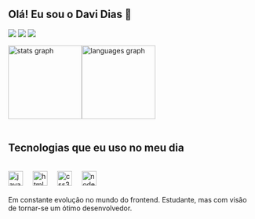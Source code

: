 <h2><strong>Olá! Eu sou o Davi Dias 👋</strong></h1>

<a target="_blank" href="https://gmail.com"><img src="https://img.shields.io/badge/Gmail-D14836?style=for-the-badge&logo=gmail&logoColor=white"></a>
<a target="_blank" href="https://instagram.com/dz.dias_"><img src="https://img.shields.io/badge/Instagram-E4405F?style=for-the-badge&logo=instagram&logoColor=white"></a>
<a target="_blank" href="(https://br.linkedin.com/in/davi-dias-1606b42b0?trk=people-guest_people_search-card"><img src="https://img.shields.io/badge/LinkedIn-0077B5?style=for-the-badge&logo=linkedin&logoColor=white"></a>



<div style="display: flex">
  <img src="https://github-readme-stats.vercel.app/api?username=davirodriguesdias&hide_title=false&hide_rank=false&show_icons=true&include_all_commits=true&count_private=true&disable_animations=false&theme=tokyonight&locale=en&hide_border=false" height="150" alt="stats graph"  />
  <img src="https://github-readme-stats.vercel.app/api/top-langs?username=davirodriguesdias&locale=en&hide_title=false&layout=normal&card_width=320&langs_count=5&theme=tokyonight&hide_border=false" height="150" alt="languages graph"  />
</div>
<br>
<h2><strong>Tecnologias que eu uso no meu dia</strong></h2>
<br>

<div>
  <img src="https://cdn.jsdelivr.net/gh/devicons/devicon/icons/javascript/javascript-original.svg" height="30" alt="javascript logo"  />
  <img width="12" />
  <img src="https://cdn.jsdelivr.net/gh/devicons/devicon/icons/html5/html5-original.svg" height="30" alt="html5 logo"  />
  <img width="12" />
  <img src="https://cdn.jsdelivr.net/gh/devicons/devicon/icons/css3/css3-original.svg" height="30" alt="css3 logo"  />
  <img width="12" />
  <img src="https://cdn.simpleicons.org/nodedotjs/339933" height="30" alt="nodejs logo"  />
</div>
<br>
Em constante evolução no mundo do frontend. Estudante, mas com visão de tornar-se um ótimo desenvolvedor.


	
